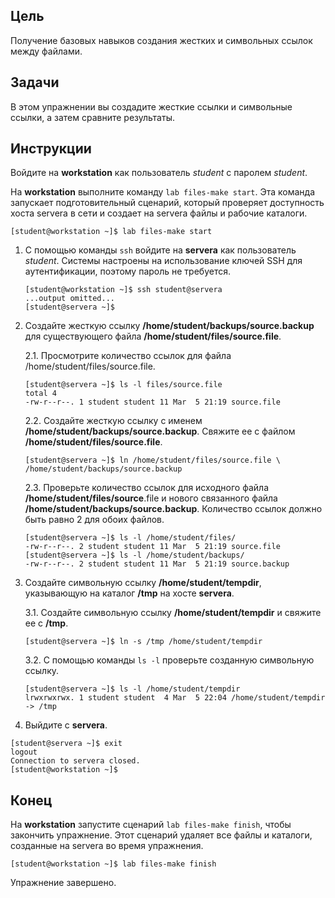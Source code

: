 ## Цель

Получение базовых навыков создания жестких и символьных ссылок между файлами.

## Задачи

В этом упражнении вы создадите жесткие ссылки и символьные ссылки, а затем сравните результаты.

## Инструкции

Войдите на **workstation** как пользователь *student* с паролем *student*.

На **workstation** выполните команду `lab files-make start`. Эта команда запускает подготовительный сценарий, который проверяет доступность хоста servera в сети и создает на servera файлы и рабочие каталоги.

```shell
[student@workstation ~]$ lab files-make start
```

1.	С помощью команды `ssh` войдите на **servera** как пользователь *student*. Системы настроены на использование ключей SSH для аутентификации, поэтому пароль не требуется.

    ```shell
    [student@workstation ~]$ ssh student@servera
    ...output omitted...
    [student@servera ~]$ 
    ```

2.	Создайте жесткую ссылку **/home/student/backups/source.backup** для существующего файла **/home/student/files/source.file**.

    2.1.	Просмотрите количество ссылок для файла /home/student/files/source.file.

    ```shell
    [student@servera ~]$ ls -l files/source.file
    total 4
    -rw-r--r--. 1 student student 11 Mar  5 21:19 source.file
    ```

    2.2.	Создайте жесткую ссылку с именем **/home/student/backups/source.backup**. Свяжите ее с файлом **/home/student/files/source.file**.

    ```shell
    [student@servera ~]$ ln /home/student/files/source.file \
    /home/student/backups/source.backup
    ```

    2.3.	Проверьте количество ссылок для исходного файла **/home/student/files/source**.file и нового связанного файла **/home/student/backups/source.backup**. Количество ссылок должно быть равно 2 для обоих файлов.
    
    ```shell
    [student@servera ~]$ ls -l /home/student/files/
    -rw-r--r--. 2 student student 11 Mar  5 21:19 source.file
    [student@servera ~]$ ls -l /home/student/backups/
    -rw-r--r--. 2 student student 11 Mar  5 21:19 source.backup
    ```

3.	Создайте символьную ссылку **/home/student/tempdir**, указывающую на каталог **/tmp** на хосте **servera**.

    3.1.	Создайте символьную ссылку **/home/student/tempdir** и свяжите ее с **/tmp**.

    ```shell
    [student@servera ~]$ ln -s /tmp /home/student/tempdir
    ```

    3.2.	С помощью команды `ls -l` проверьте созданную символьную ссылку.

    ```shell
    [student@servera ~]$ ls -l /home/student/tempdir
    lrwxrwxrwx. 1 student student  4 Mar  5 22:04 /home/student/tempdir -> /tmp
    ```

4.	Выйдите с **servera**.

```shell
[student@servera ~]$ exit
logout
Connection to servera closed.
[student@workstation ~]$
```

## Конец

На **workstation** запустите сценарий `lab files-make finish`, чтобы закончить упражнение. Этот сценарий удаляет все файлы и каталоги, созданные на servera во время упражнения.

```shell
[student@workstation ~]$ lab files-make finish
```

Упражнение завершено.
